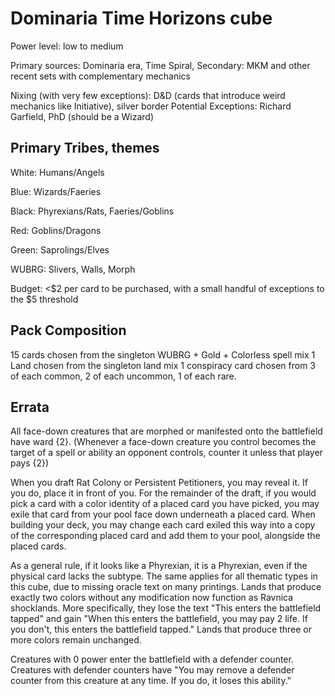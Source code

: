 # Dominaria Time Horizons cube

Power level: low to medium

Primary sources: Dominaria era, Time Spiral, 
Secondary: MKM and other recent sets with complementary mechanics

Nixing (with very few exceptions): D&D (cards that introduce weird mechanics like Initiative), silver border
Potential Exceptions: Richard Garfield, PhD (should be a Wizard)

## Primary Tribes, themes

White: Humans/Angels

Blue: Wizards/Faeries

Black: Phyrexians/Rats, Faeries/Goblins

Red: Goblins/Dragons

Green: Saprolings/Elves

WUBRG: Slivers, Walls, Morph

Budget: <$2 per card to be purchased, with a small handful of exceptions to the $5 threshold

## Pack Composition

15 cards chosen from the singleton WUBRG + Gold + Colorless spell mix
1 Land chosen from the singleton land mix
1 conspiracy card chosen from 3 of each common, 2 of each uncommon, 1 of each rare.

## Errata

All face-down creatures that are morphed or manifested onto the battlefield have ward {2}. (Whenever a face-down creature you control becomes the target of a spell or ability an opponent controls, counter it unless that player pays {2})

When you draft Rat Colony or Persistent Petitioners, you may reveal it. If you do, place it in front of you. For the remainder of the draft, if you would pick a card with a color identity of a placed card you have picked, you may exile that card from your pool face down underneath a placed card. When building your deck, you may change each card exiled this way into a copy of the corresponding placed card and add them to your pool, alongside the placed cards.

As a general rule, if it looks like a Phyrexian, it is a Phyrexian, even if the physical card lacks the subtype. The same applies for all thematic types in this cube, due to missing oracle text on many printings.
Lands that produce exactly two colors without any modification now function as Ravnica shocklands. More specifically, they lose the text "This enters the battlefield tapped" and gain "When this enters the battlefield, you may pay 2 life. If you don't, this enters the battlefield tapped." Lands that produce three or more colors remain unchanged.

Creatures with 0 power enter the battlefield with a defender counter. Creatures with defender counters have "You may remove a defender counter from this creature at any time. If you do, it loses this ability."
